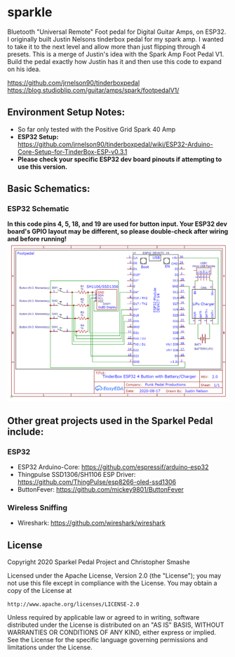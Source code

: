 # sparkle 
Bluetooth "Universal Remote" Foot pedal for Digital Guitar Amps, on ESP32. I originally built Justin Nelsons tinderbox pedal for my spark amp. I wanted to take it to the next level and allow more than just flipping through 4 presets. This is a merge of Justin's idea with the Spark Amp Foot Pedal V1. Build the pedal exactly how Justin has it and then use this code to expand on his idea.


https://github.com/jrnelson90/tinderboxpedal
https://blog.studioblip.com/guitar/amps/spark/footpedalV1/


## Environment Setup Notes:
* So far only tested with the Positive Grid Spark 40 Amp
* **ESP32 Setup:** https://github.com/jrnelson90/tinderboxpedal/wiki/ESP32-Arduino-Core-Setup-for-TinderBox-ESP-v0.3.1
* **Please check your specific ESP32 dev board pinouts if attempting to use this version.**


## Basic Schematics:

### ESP32 Schematic
**In this code pins 4, 5, 18, and 19 are used for button input. Your ESP32 dev board's GPIO layout may be different, so please double-check after wiring and before running!**
![](src/tinderbox_ESP32.png)



## Other great projects used in the Sparkel Pedal include:

### ESP32
* ESP32 Arduino-Core:  https://github.com/espressif/arduino-esp32
* Thingpulse SSD1306/SH1106 ESP Driver: https://github.com/ThingPulse/esp8266-oled-ssd1306
* ButtonFever: https://github.com/mickey9801/ButtonFever

### Wireless Sniffing
* Wireshark: https://github.com/wireshark/wireshark

## License

Copyright 2020 Sparkel Pedal Project and Christopher Smashe

Licensed under the Apache License, Version 2.0 (the "License");
you may not use this file except in compliance with the License.
You may obtain a copy of the License at

    http://www.apache.org/licenses/LICENSE-2.0

Unless required by applicable law or agreed to in writing, software
distributed under the License is distributed on an "AS IS" BASIS,
WITHOUT WARRANTIES OR CONDITIONS OF ANY KIND, either express or implied.
See the License for the specific language governing permissions and
limitations under the License.
